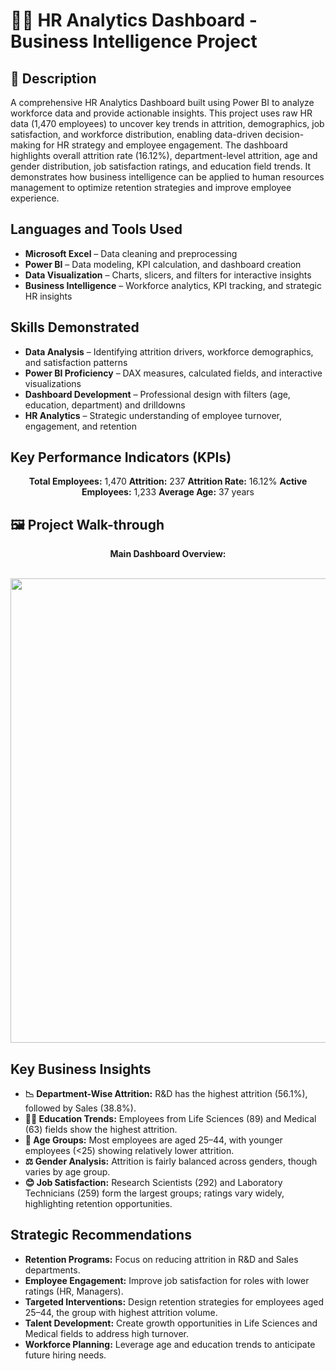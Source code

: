 <h1>👩‍💼 HR Analytics Dashboard - Business Intelligence Project</h1>

<h2>📌 Description</h2>

A comprehensive HR Analytics Dashboard built using Power BI to analyze workforce data and provide actionable insights. This project uses raw HR data (1,470 employees) to uncover key trends in attrition, demographics, job satisfaction, and workforce distribution, enabling data-driven decision-making for HR strategy and employee engagement.
The dashboard highlights overall attrition rate (16.12%), department-level attrition, age and gender distribution, job satisfaction ratings, and education field trends. It demonstrates how business intelligence can be applied to human resources management to optimize retention strategies and improve employee experience.

<h2> Languages and Tools Used</h2>

- **Microsoft Excel** – Data cleaning and preprocessing
- **Power BI** – Data modeling, KPI calculation, and dashboard creation
- **Data Visualization** – Charts, slicers, and filters for interactive insights
- **Business Intelligence** – Workforce analytics, KPI tracking, and strategic HR insights

<h2> Skills Demonstrated</h2>

- **Data Analysis** – Identifying attrition drivers, workforce demographics, and satisfaction patterns
- **Power BI Proficiency** – DAX measures, calculated fields, and interactive visualizations
- **Dashboard Development** – Professional design with filters (age, education, department) and drilldowns
- **HR Analytics** – Strategic understanding of employee turnover, engagement, and retention

<h2> Key Performance Indicators (KPIs)</h2>
<p align="center"> <b>Total Employees:</b> 1,470 <b>Attrition:</b> 237 <b>Attrition Rate:</b> 16.12% <b>Active Employees:</b> 1,233 <b>Average Age:</b> 37 years </p>
<h2>🖼️ Project Walk-through</h2>
<p align="center">
<b>Main Dashboard Overview:</b> <br/>
<b></b> <br/>
<p align="center"> <img width="1322" height="743" alt="HR analysis pic" src="https://github.com/user-attachments/assets/445aa745-59b8-4e72-bcae-18d32d6ff54d"/>

<h2> Key Business Insights</h2>

- **📉 Department-Wise Attrition:** R&D has the highest attrition (56.1%), followed by Sales (38.8%).
- **👩‍🔬 Education Trends:** Employees from Life Sciences (89) and Medical (63) fields show the highest attrition.
- **👥 Age Groups:** Most employees are aged 25–44, with younger employees (<25) showing relatively lower attrition.
- **⚖️ Gender Analysis:** Attrition is fairly balanced across genders, though varies by age group.
- **😊 Job Satisfaction:** Research Scientists (292) and Laboratory Technicians (259) form the largest groups; ratings vary widely, highlighting retention opportunities.

<h2> Strategic Recommendations</h2>

- **Retention Programs:** Focus on reducing attrition in R&D and Sales departments.
- **Employee Engagement:** Improve job satisfaction for roles with lower ratings (HR, Managers).
- **Targeted Interventions:** Design retention strategies for employees aged 25–44, the group with highest attrition volume.
- **Talent Development:** Create growth opportunities in Life Sciences and Medical fields to address high turnover.
- **Workforce Planning:** Leverage age and education trends to anticipate future hiring needs.

